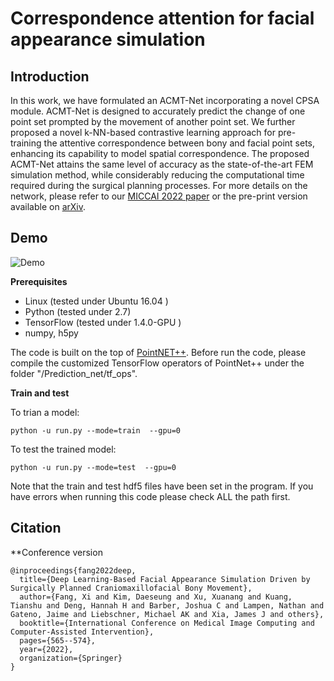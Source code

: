 # Correspondence attention for facial appearance simulation

## Introduction
In this work, we have formulated an ACMT-Net incorporating a novel CPSA module. ACMT-Net is designed to accurately predict the change of one point set prompted by the movement of another point set. We further proposed a novel k-NN-based contrastive learning approach for pre-training the attentive correspondence between bony and facial point sets, enhancing its capability to model spatial correspondence. The proposed ACMT-Net attains the same level of accuracy as the state-of-the-art FEM simulation method, while considerably reducing the computational time required during the surgical planning processes. For more details on the network, please refer to our [MICCAI 2022 paper](https://link.springer.com/chapter/10.1007/978-3-031-16449-1_54) or the pre-print version available on [arXiv](https://arxiv.org/pdf/2210.01685.pdf).

## Demo
![Demo](demo/demo.gif)

**Prerequisites**
- Linux (tested under Ubuntu 16.04 )
- Python (tested under 2.7)
- TensorFlow (tested under 1.4.0-GPU )
- numpy, h5py

The code is built on the top of [PointNET++](https://github.com/charlesq34/pointnet2). 
Before run the code, please compile the customized TensorFlow operators of PointNet++ under the folder "/Prediction_net/tf_ops".

**Train and test**

To trian a model:

`python -u run.py --mode=train  --gpu=0`

To test the trained model:

`python -u run.py --mode=test  --gpu=0`

Note that the train and test hdf5 files have been set in the program. If you have errors when running this code please check ALL the path first.

## Citation
**Conference version
```
@inproceedings{fang2022deep,
  title={Deep Learning-Based Facial Appearance Simulation Driven by Surgically Planned Craniomaxillofacial Bony Movement},
  author={Fang, Xi and Kim, Daeseung and Xu, Xuanang and Kuang, Tianshu and Deng, Hannah H and Barber, Joshua C and Lampen, Nathan and Gateno, Jaime and Liebschner, Michael AK and Xia, James J and others},
  booktitle={International Conference on Medical Image Computing and Computer-Assisted Intervention},
  pages={565--574},
  year={2022},
  organization={Springer}
}
```

